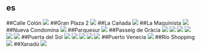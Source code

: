 ## es
##Calle Colón
<img src="https://www.apple.com/es/retail/callecolon/images/hero_large_2x.jpg"/>
##Gran Plaza 2
<img src="https://www.apple.com/es/retail/granplaza2/images/hero_large_2x.jpg"/>
##La Cañada
<img src="https://www.apple.com/es/retail/lacanada/images/hero_large_2x.jpg"/>
##La Maquinista
<img src="https://www.apple.com/es/retail/lamaquinista/images/hero_large_2x.jpg"/>
##Nueva Condomina
<img src="https://www.apple.com/es/retail/nuevacondomina/images/hero_large_2x.jpg"/>
##Parquesur
<img src="https://www.apple.com/es/retail/parquesur/images/hero_large_2x.jpg"/>
##Passeig de Gràcia
<img src="https://www.apple.com/es/retail/passeigdegracia/images/hero_large_2x.jpg"/>
<img src="nan"/>
<img src="nan"/>
<img src="nan"/>
<img src="nan"/>
<img src="nan"/>
##Puerta del Sol
<img src="https://www.apple.com/es/retail/puertadelsol/images/hero_large_2x.jpg"/>
<img src="nan"/>
<img src="nan"/>
<img src="nan"/>
<img src="nan"/>
##Puerto Venecia
<img src="https://www.apple.com/es/retail/puertovenecia/images/hero_large_2x.jpg"/>
##Río Shopping
<img src="https://www.apple.com/es/retail/rioshopping/images/hero_large_2x.jpg"/>
##Xanadú
<img src="https://www.apple.com/es/retail/xanadu/images/hero_large_2x.jpg"/>
